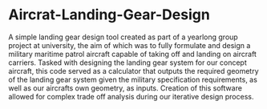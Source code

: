 # Aircrat-Landing-Gear-Design

A simple landing gear design tool created as part of a yearlong group project at university, the aim of which was to fully formulate and design a military maritime patrol aircraft capable of taking off and landing on aircraft carriers.
Tasked with designing the landing gear system for our concept aircraft, this code served as a calculator that outputs the required geometry of the landing gear system given the military specification requirements, as well as our aircrafts own geometry, as inputs.
Creation of this software allowed for complex trade off analysis during our iterative design process.
